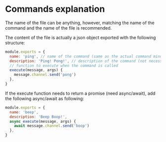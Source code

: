 # Commands explanation

The name of the file can be anything, however, matching the name of the command and the name of the file is recommended.

The content of the file is actually a json object exported with the following structure:

```javascript
module.exports = {
  name: 'ping', // name of the command (same as the actual command minus the prefix)
  description: 'Ping! Pong!', // description of the command (not necessary)
  // function to execute when the command is called
  execute(message, args) {
    message.channel.send('pong')
  },
}
```

If the execute function needs to return a promise (need async/await), add the following async/await as following:

```javascript
module.exports = {
  name: 'beep',
  description: 'Beep Boop!',
  async execute(message, args) {
    await message.channel.send('boop')
  },
}
```
